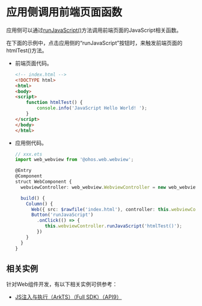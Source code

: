 # 应用侧调用前端页面函数


应用侧可以通过[runJavaScript()](../reference/apis/js-apis-webview.md#runjavascript)方法调用前端页面的JavaScript相关函数。


在下面的示例中，点击应用侧的“runJavaScript”按钮时，来触发前端页面的htmlTest()方法。


- 前端页面代码。
  
  ```html
  <!-- index.html -->
  <!DOCTYPE html>
  <html>
  <body>
  <script>
      function htmlTest() {
          console.info('JavaScript Hello World! ');
      }
  </script>
  </body>
  </html>
  ```


- 应用侧代码。
  
  ```ts
  // xxx.ets
  import web_webview from '@ohos.web.webview';
  
  @Entry
  @Component
  struct WebComponent {
    webviewController: web_webview.WebviewController = new web_webview.WebviewController();
  
    build() {
      Column() {
        Web({ src: $rawfile('index.html'), controller: this.webviewController})
        Button('runJavaScript')
          .onClick(() => {
             this.webviewController.runJavaScript('htmlTest()');
          })
      }
    }
  }
  ```

## 相关实例

针对Web组件开发，有以下相关实例可供参考：

- [JS注入与执行（ArkTS）（Full SDK）（API9）](https://gitee.com/openharmony/applications_app_samples/tree/OpenHarmony-3.2-Release/code/BasicFeature/Web/RunJsInWeb)